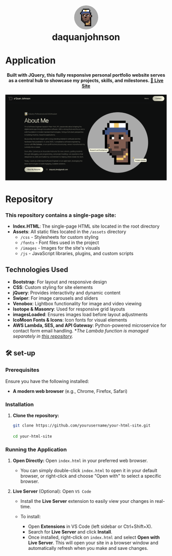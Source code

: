 <h1 align="center"> 
<img style="border-radius:50%" src="./assets/images/daquanjohnson-nft-headshot.jpeg" width="75" height="75" alt="dj-headshot" /> 
</br> daquanjohnson
</h1>

# Application
<h4 align="center">
Built with JQuery, this fully responsive personal portfolio website serves as a central hub to showcase my projects, skills, and milestones.
<a href="https://daquanjohnson.me" target="_blank" rel="noreferrer"> 🍾 Live Site</a>
<!-- This first iteration of <a href="https://daquanjohnson.me">daquanjohnson.me</a> built with jquery and bootstrap.  -->
</h4>

<img  src="./assets//images/dj-me.png" alt="dj-headshot" /> 

# Repository
### This repository contains a single-page site:
- **Index.HTML**: The single-page HTML site located in the root directory
- **Assets**: All static files located in the `/assets` directory
  - `/css` - Stylesheets for custom styling
  - `/fonts` - Font files used in the project
  - `/images` - Images for the site's visuals
  - `/js` - JavaScript libraries, plugins, and custom scripts

## Technologies Used
- **Bootstrap**: For layout and responsive design
- **CSS**: Custom styling for site elements
- **jQuery**: Provides interactivity and dynamic content
- **Swiper**: For image carousels and sliders
- **Venobox**: Lightbox functionality for image and video viewing
- **Isotope & Masonry**: Used for responsive grid layouts
- **imagesLoaded**: Ensures images load before layout adjustments
- **IcoMoon Fonts & Icons**: Icon fonts for visual elements
- **AWS Lambda, SES, and API Gateway**: Python-powered  microservice for contact form email handling. **The Lambda function is managed separately in [this repository](https://github.com/DaquanJ/lambdas).*

## 🛠 set-up

### Prerequisites

Ensure you have the following installed:

- **A modern web browser** (e.g., Chrome, Firefox, Safari)

### Installation

1. **Clone the repository:**

    ```bash
    git clone https://github.com/yourusername/your-html-site.git
    
    cd your-html-site
    ```

### Running the Application

1. **Open Directly:** Open `index.html` in your preferred web browser.
    - You can simply double-click `index.html` to open it in your default browser, or right-click and choose "Open with" to select a specific browser.

2. **Live Server** (Optional): Open `VS Code`

    - Install the **Live Server** extension to easily view your changes in real-time.

    - To install:
      - Open **Extensions** in VS Code (left sidebar   or Ctrl+Shift+X).
      - Search for **Live Server** and click **Install**.
      - Once installed, right-click on `index.html` and select **Open with Live Server**. This will open your site in a browser window and automatically refresh when you make and save changes.